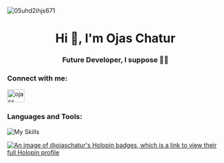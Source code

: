![05uhd2ihjs671](https://github.com/ojaschatur/ojaschatur/assets/119161343/dabe36d6-139b-4dd0-a544-4eb9fea61ab4)
<h1 align="center">Hi 👋, I'm Ojas Chatur</h1>
<h3 align="center">Future Developer, I suppose 😶‍🌫️ </h3>

<h3 align="left">Connect with me:</h3>
<p align="left">
<a href="https://instagram.com/ojass___" target="blank"><img align="center" src="https://raw.githubusercontent.com/rahuldkjain/github-profile-readme-generator/master/src/images/icons/Social/instagram.svg" alt="ojass___" height="30" width="40" /></a>
</p>

<h3 align="left">Languages and Tools:</h3>
<p>
 
 ![My Skills](https://skillicons.dev/icons?i=html,css,js,react,tensorflow,py,c,cpp,java,docker,mongodb,postgres,postman,nodejs,npm,figma,gcp,git,github,,gitlab,go,tailwind,ae,ps,ai,pr,anaconda,appwrite,arduino,autocad)
 
</p>


[![An image of @ojaschatur's Holopin badges, which is a link to view their full Holopin profile](https://holopin.me/ojaschatur)](https://holopin.io/@ojaschatur)
